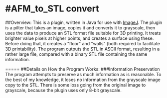 #AFM_to_STL convert
=====

##Overview:
This is a plugin, written in Java for use with [ImageJ](https://imagej.nih.gov/ij/ "ImageJ Homepage"). The plugin is a pilter that takes an image, copies it and converts it to grayscale, then uses the data to produce an STL format file suitable for 3D printing. It treats brighter value pixels at higher points, and creates a surface using these. Before doing that, it creates a "floor" and "walls" (both required to facilitate 3D printability). The program outputs the STL in ASCII format, resulting in a rather large file, compared with a binary STL file containing the same information.

=====
##Details on How the Program Works:
###Information Preservation
The program attempts to preserve as much information as is reasonable. To the best of my knowledge, it loses no information from the grayscale image copy to the STL. There is some loss going from the original image to grayscale, because the plugin uses only 8-bit grayscale.
